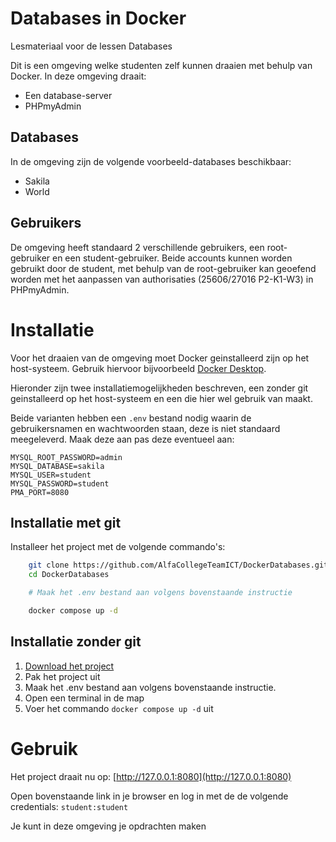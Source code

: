 # Databases in Docker
Lesmateriaal voor de lessen Databases

Dit is een omgeving welke studenten zelf kunnen draaien met behulp van Docker.
In deze omgeving draait:
- Een database-server
- PHPmyAdmin

## Databases
In de omgeving zijn de volgende voorbeeld-databases beschikbaar:
- Sakila
- World

## Gebruikers
De omgeving heeft standaard 2 verschillende gebruikers, een root-gebruiker en een student-gebruiker.
Beide accounts kunnen worden gebruikt door de student, met behulp van de root-gebruiker kan geoefend worden met het aanpassen van authorisaties (25606/27016 P2-K1-W3) in PHPmyAdmin.

# Installatie
Voor het draaien van de omgeving moet Docker geinstalleerd zijn op het host-systeem.
Gebruik hiervoor bijvoorbeeld [Docker Desktop](https://www.docker.com/).

Hieronder zijn twee installatiemogelijkheden beschreven, een zonder git geinstalleerd op het host-systeem en een die hier wel gebruik van maakt.

Beide varianten hebben een `.env` bestand nodig waarin de gebruikersnamen en wachtwoorden staan, deze is niet standaard meegeleverd. Maak deze aan pas deze eventueel aan:

```.env
MYSQL_ROOT_PASSWORD=admin
MYSQL_DATABASE=sakila
MYSQL_USER=student
MYSQL_PASSWORD=student
PMA_PORT=8080
```


## Installatie met git
Installeer het project met de volgende commando's:
```bash
    git clone https://github.com/AlfaCollegeTeamICT/DockerDatabases.git
    cd DockerDatabases

    # Maak het .env bestand aan volgens bovenstaande instructie

    docker compose up -d
```

## Installatie zonder git
1. [Download het project](https://github.com/AlfaCollegeTeamICT/DockerDatabases/archive/refs/heads/main.zip)
2. Pak het project uit
3. Maak het .env bestand aan volgens bovenstaande instructie.
4. Open een terminal in de map
5. Voer het commando `docker compose up -d` uit


# Gebruik
Het project draait nu op:
[http://127.0.0.1:8080](http://127.0.0.1:8080)

Open bovenstaande link in je browser en log in met de de volgende credentials: `student:student`

Je kunt in deze omgeving je opdrachten maken
